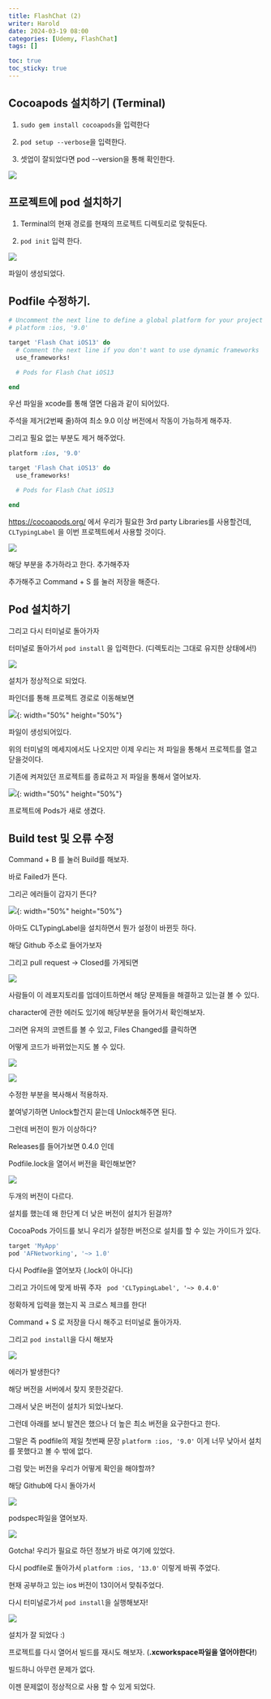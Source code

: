 ```yaml
---
title: FlashChat (2)
writer: Harold
date: 2024-03-19 08:00
categories: [Udemy, FlashChat]
tags: []

toc: true
toc_sticky: true
---
```


## Cocoapods 설치하기 (Terminal)

1. `sudo gem install cocoapods`을 입력한다

2. `pod setup --verbose`을 입력한다.

3. 셋업이 잘되었다면 pod --version을 통해 확인한다.

![](https://i.esdrop.com/d/f/E8Nib9NqGY/deAp4EHkSB.png)

## 프로젝트에 pod 설치하기

1. Terminal의 현재 경로를 현재의 프로젝트 디렉토리로 맞춰둔다.

2. `pod init` 입력 한다.

![](https://i.esdrop.com/d/f/E8Nib9NqGY/ZzYDrykz18.png)

파일이 생성되었다.

## Podfile 수정하기.

```ruby
# Uncomment the next line to define a global platform for your project
# platform :ios, '9.0'

target 'Flash Chat iOS13' do
  # Comment the next line if you don't want to use dynamic frameworks
  use_frameworks!

  # Pods for Flash Chat iOS13

end
```

우선 파일을 xcode를 통해 열면 다음과 같이 되어있다.

주석을 제거(2번째 줄)하여 최소 9.0 이상 버전에서 작동이 가능하게 해주자.

그리고 필요 없는 부분도 제거 해주었다.

```ruby
platform :ios, '9.0'

target 'Flash Chat iOS13' do
  use_frameworks!

  # Pods for Flash Chat iOS13

end
```

<https://cocoapods.org/> 에서 우리가 필요한 3rd party Libraries를 사용할건데, `CLTypingLabel` 을 이번 프로젝트에서 사용할 것이다.

![](https://i.esdrop.com/d/f/E8Nib9NqGY/Kb7UCoVXqN.png)

해당 부분을 추가하라고 한다. 추가해주자

추가해주고 Command + S 를 눌러 저장을 해준다.

## Pod 설치하기

그리고 다시 터미널로 돌아가자

터미널로 돌아가서 `pod install` 을 입력한다.
(디렉토리는 그대로 유지한 상태에서!)

![](https://i.esdrop.com/d/f/E8Nib9NqGY/Q5nzGRPvdY.png)

설치가 정상적으로 되었다.

파인더를 통해 프로젝트 경로로 이동해보면

![](https://i.esdrop.com/d/f/E8Nib9NqGY/oZRrhA1JAF.png){: width="50%" height="50%"}

파일이 생성되어있다.

위의 터미널의 메세지에서도 나오지만 이제 우리는 저 파일을 통해서 프로젝트를 열고 닫을것이다.

기존에 켜져있던 프로젝트를 종료하고 저 파일을 통해서 열어보자.

![](https://i.esdrop.com/d/f/E8Nib9NqGY/kDvaU25Qma.png){: width="50%" height="50%"}

프로젝트에 Pods가 새로 생겼다.

## Build test 및 오류 수정

Command + B 를 눌러 Build를 해보자.

바로 Failed가 뜬다.

그리곤 에러들이 갑자기 뜬다?

![](https://i.esdrop.com/d/f/E8Nib9NqGY/y2EnNfuoZq.png){: width="50%" height="50%"}

아마도 CLTypingLabel을 설치하면서 뭔가 설정이 바뀐듯 하다.

해당 Github 주소로 들어가보자

그리고 pull request → Closed를 가게되면

![](https://i.esdrop.com/d/f/E8Nib9NqGY/aWhV5eplRx.png)

사람들이 이 레포지토리를 업데이트하면서 해당 문제들을 해결하고 있는걸 볼 수 있다.

character에 관한 에러도 있기에 해당부분을 들어가서 확인해보자.

그러면 유져의 코멘트를 볼 수 있고, Files Changed를 클릭하면

어떻게 코드가 바뀌었는지도 볼 수 있다.

![](https://i.esdrop.com/d/f/E8Nib9NqGY/WBL0tM601R.png)

![](https://i.esdrop.com/d/f/E8Nib9NqGY/tuos7GEb2h.png)

수정한 부분을 복사해서 적용하자.

붙여넣기하면 Unlock할건지 묻는데 Unlock해주면 된다.

그런데 버전이 뭔가 이상하다?

Releases를 들어가보면 0.4.0 인데

Podfile.lock을 열어서 버전을 확인해보면?

![](https://i.esdrop.com/d/f/NrA2xlqacz/HTIbDtKYpJ.png)

두개의 버전이 다르다.

설치를 했는데 왜 한단계 더 낮은 버전이 설치가 된걸까?

CocoaPods 가이드를 보니 우리가 설정한 버전으로 설치를 할 수 있는 가이드가 있다.

```ruby
target 'MyApp'
pod 'AFNetworking', '~> 1.0'
```

다시 Podfile을 열어보자 (.lock이 아니다)

그리고 가이드에 맞게 바꿔 주자 ` pod 'CLTypingLabel', '~> 0.4.0'`

정확하게 입력을 했는지 꼭 크로스 체크를 한다!

Command + S 로 저장을 다시 해주고 터미널로 돌아가자.

그리고 `pod install`을 다시 해보자

![](https://i.esdrop.com/d/f/NrA2xlqacz/NJVFHWnwce.png) 

에러가 발생한다?

해당 버전을 서버에서 찾지 못한것같다.

그래서 낮은 버전이 설치가 되었나보다.

그런데 아래를 보니 발견은 했으나 더 높은 최소 버전을 요구한다고 한다.

그말은 즉 podfile의 제일 첫번째 문장 `platform :ios, '9.0'` 이게 너무 낮아서 설치를 못했다고 볼 수 밖에 없다.

그럼 맞는 버전을 우리가 어떻게 확인을 해야할까?

해당 Github에 다시 돌아가서 

![](https://i.esdrop.com/d/f/NrA2xlqacz/6r4XiaiKKu.png)

podspec파일을 열어보자.

![](https://i.esdrop.com/d/f/NrA2xlqacz/hQdLVzYRm1.png)

Gotcha! 우리가 필요로 하던 정보가 바로 여기에 있었다.

다시 podfile로 돌아가서 `platform :ios, '13.0'` 이렇게 바꿔 주었다. 

현재 공부하고 있는 ios 버전이 13이어서 맞춰주었다.

다시 터미널로가서 `pod install`을 실행해보자!

![](https://i.esdrop.com/d/f/NrA2xlqacz/4GkuOlSpZV.png)

설치가 잘 되었다 :)

프로젝트를 다시 열어서 빌드를 재시도 해보자. (**.xcworkspace파일을 열어야한다!**)

빌드하니 아무런 문제가 없다.

이젠 문제없이 정상적으로 사용 할 수 있게 되었다.

